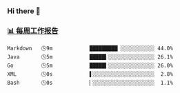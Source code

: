 ### Hi there 👋

<!-- waka-box start -->
### <a href="https://gist.github.com/b3f90cfdb958d2401b019f821c34c859" target="_blank">📊 每周工作报告</a>
```text
Markdown   🕓9m            █████████▏░░░░░░░░░░░ 44.0%
Java       🕓5m            █████▍░░░░░░░░░░░░░░░ 26.1%
Go         🕓5m            █████▍░░░░░░░░░░░░░░░ 26.0%
XML        🕓0s            ▌░░░░░░░░░░░░░░░░░░░░  2.8%
Bash       🕓0s            ▏░░░░░░░░░░░░░░░░░░░░  1.1%
```
<!-- waka-box end -->

<!--
**yiningv/yiningv** is a ✨ _special_ ✨ repository because its `README.md` (this file) appears on your GitHub profile.
Here are some ideas to get you started:
- 🔭 I’m currently working on ...
- 🌱 I’m currently learning ...
- 👯 I’m looking to collaborate on ...
- 🤔 I’m looking for help with ...
- 💬 Ask me about ...
- 📫 How to reach me: ...
- 😄 Pronouns: ...
- ⚡ Fun fact: ...
-->
